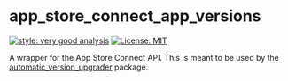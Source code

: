 # app_store_connect_app_versions

[![style: very good analysis][very_good_analysis_badge]][very_good_analysis_link]
[![License: MIT][license_badge]][license_link]

A wrapper for the App Store Connect API. This is meant to be used by the [automatic_version_upgrader][automatic_version_upgrader_pub] package.

[automatic_version_upgrader_pub]: https://pub.dev/packages/automatic_version_upgrader
[license_badge]: https://img.shields.io/badge/license-MIT-blue.svg
[license_link]: https://opensource.org/licenses/MIT
[very_good_analysis_badge]: https://img.shields.io/badge/style-very_good_analysis-B22C89.svg
[very_good_analysis_link]: https://pub.dev/packages/very_good_analysis
